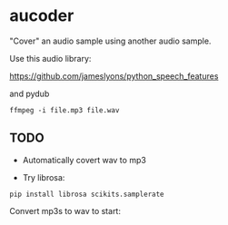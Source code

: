aucoder
=======

"Cover" an audio sample using another audio sample.

Use this audio library:

https://github.com/jameslyons/python_speech_features

and pydub

```
ffmpeg -i file.mp3 file.wav
```

TODO
----

* Automatically covert wav to mp3

* Try librosa:

```
pip install librosa scikits.samplerate
```

Convert mp3s to wav to start:
